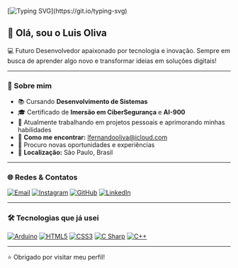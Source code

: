 [![Typing SVG](https://readme-typing-svg.demolab.com?font=Montserrat&weight=600&size=30&center=true&vCenter=true&pause=1000&color=6A99E9&width=1000&lines=Ol%C3%A1%2C+seja+bem-vindo(a)+ao+meu+perfil!)](https://git.io/typing-svg) 

## 👋 Olá, sou o Luis Oliva

💻 Futuro Desenvolvedor apaixonado por tecnologia e inovação. Sempre em busca de aprender algo novo e transformar ideias em soluções digitais!

---

### 🚀 Sobre mim

- 📚 Cursando **Desenvolvimento de Sistemas**
- 🎓 Certificado de **Imersão em CiberSegurança** e **AI-900**
- 🔧 Atualmente trabalhando em projetos pessoais e aprimorando minhas habilidades
- 📩 **Como me encontrar:** lfernandooliva@icloud.com
- 🧐 Procuro novas oportunidades e experiências
- 📌 **Localização:** São Paulo, Brasil

---

### 🌐 Redes & Contatos  
[![Email](https://img.shields.io/badge/Email-D14836?style=for-the-badge&logo=gmail&logoColor=white)](mailto:lfernandooliva@icloud.com)
[![Instagram](https://img.shields.io/badge/Instagram-E4405F?style=for-the-badge&logo=instagram&logoColor=white)](https://instagram.com/l.foliva)
[![GitHub](https://img.shields.io/badge/GitHub-181717?style=for-the-badge&logo=github&logoColor=white)](https://github.com/loliva10)
[![LinkedIn](https://img.shields.io/badge/LinkedIn-0A66C2?style=for-the-badge&logo=linkedin&logoColor=white)](https://linkedin.com/in/seu-linkedin)

---

### 🛠 Tecnologias que já usei
[![Arduino](https://img.shields.io/badge/Arduino-00979D?style=for-the-badge&logo=arduino&logoColor=white)]()
[![HTML5](https://img.shields.io/badge/HTML5-E34F26?style=for-the-badge&logo=html5&logoColor=white)]()
[![CSS3](https://img.shields.io/badge/CSS3-1572B6?style=for-the-badge&logo=css3&logoColor=white)]()
[![C Sharp](https://img.shields.io/badge/C%23-239120?style=for-the-badge&logo=c-sharp&logoColor=white)]()
[![C++](https://img.shields.io/badge/C++-00599C?style=for-the-badge&logo=cplusplus&logoColor=white)]()

---

⭐️ Obrigado por visitar meu perfil!

